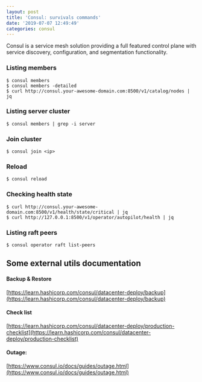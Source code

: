 ```yaml
---
layout: post
title: 'Consul: survivals commands'
date: '2019-07-07 12:49:49'
categories: consul
---
```


Consul is a service mesh solution providing a full featured control plane with service discovery, configuration, and segmentation functionality.

### Listing members

```shell
$ consul members
$ consul members -detailed
$ curl http://consul.your-awesome-domain.com:8500/v1/catalog/nodes | jq
```

### Listing server cluster

```shell
$ consul members | grep -i server
```

### Join cluster

```shell
$ consul join <ip>
```

### Reload

```shell
$ consul reload
```

### Checking health state

```shell
$ curl http://consul.your-awesome-domain.com:8500/v1/health/state/critical | jq
$ curl http://127.0.0.1:8500/v1/operator/autopilot/health | jq
```

###  Listing raft peers

```shell
$ consul operator raft list-peers
```

## Some external utils documentation

#### Backup & Restore

[https://learn.hashicorp.com/consul/datacenter-deploy/backup](https://learn.hashicorp.com/consul/datacenter-deploy/backup)

#### Check list

[https://learn.hashicorp.com/consul/datacenter-deploy/production-checklist](https://learn.hashicorp.com/consul/datacenter-deploy/production-checklist)

#### Outage:

[https://www.consul.io/docs/guides/outage.html](https://www.consul.io/docs/guides/outage.html)

